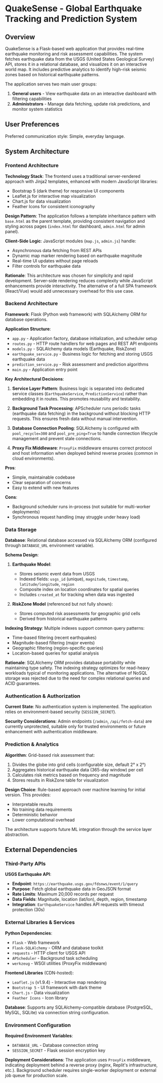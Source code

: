 # QuakeSense - Global Earthquake Tracking and Prediction System

## Overview

QuakeSense is a Flask-based web application that provides real-time earthquake monitoring and risk assessment capabilities. The system fetches earthquake data from the USGS (United States Geological Survey) API, stores it in a relational database, and visualizes it on an interactive world map. It includes predictive analytics to identify high-risk seismic zones based on historical earthquake patterns.

The application serves two main user groups:
1. **General users** - View earthquake data on an interactive dashboard with filtering capabilities
2. **Administrators** - Manage data fetching, update risk predictions, and monitor system statistics

## User Preferences

Preferred communication style: Simple, everyday language.

## System Architecture

### Frontend Architecture

**Technology Stack**: The frontend uses a traditional server-rendered approach with Jinja2 templates, enhanced with modern JavaScript libraries:
- Bootstrap 5 (dark theme) for responsive UI components
- Leaflet.js for interactive map visualization
- Chart.js for data visualization
- Feather Icons for consistent iconography

**Design Pattern**: The application follows a template inheritance pattern with `base.html` as the parent template, providing consistent navigation and styling across pages (`index.html` for dashboard, `admin.html` for admin panel).

**Client-Side Logic**: JavaScript modules (`map.js`, `admin.js`) handle:
- Asynchronous data fetching from REST APIs
- Dynamic map marker rendering based on earthquake magnitude
- Real-time UI updates without page reloads
- Filter controls for earthquake data

**Rationale**: This architecture was chosen for simplicity and rapid development. Server-side rendering reduces complexity while JavaScript enhancements provide interactivity. The alternative of a full SPA framework (React/Vue) would add unnecessary overhead for this use case.

### Backend Architecture

**Framework**: Flask (Python web framework) with SQLAlchemy ORM for database operations.

**Application Structure**:
- `app.py` - Application factory, database initialization, and scheduler setup
- `routes.py` - HTTP route handlers for web pages and REST API endpoints
- `models.py` - SQLAlchemy data models (Earthquake, RiskZone)
- `earthquake_service.py` - Business logic for fetching and storing USGS earthquake data
- `prediction_service.py` - Risk assessment and prediction algorithms
- `main.py` - Application entry point

**Key Architectural Decisions**:

1. **Service Layer Pattern**: Business logic is separated into dedicated service classes (`EarthquakeService`, `PredictionService`) rather than embedding it in routes. This promotes reusability and testability.

2. **Background Task Processing**: APScheduler runs periodic tasks (earthquake data fetching) in the background without blocking HTTP requests. This ensures fresh data without manual intervention.

3. **Database Connection Pooling**: SQLAlchemy is configured with `pool_recycle=300` and `pool_pre_ping=True` to handle connection lifecycle management and prevent stale connections.

4. **Proxy Fix Middleware**: `ProxyFix` middleware ensures correct protocol and host information when deployed behind reverse proxies (common in cloud environments).

**Pros**:
- Simple, maintainable codebase
- Clear separation of concerns
- Easy to extend with new features

**Cons**:
- Background scheduler runs in-process (not suitable for multi-worker deployments)
- Synchronous request handling (may struggle under heavy load)

### Data Storage

**Database**: Relational database accessed via SQLAlchemy ORM (configured through `DATABASE_URL` environment variable).

**Schema Design**:

1. **Earthquake Model**:
   - Stores seismic event data from USGS
   - Indexed fields: `usgs_id` (unique), `magnitude`, `timestamp`, `latitude/longitude`, `region`
   - Composite index on location coordinates for spatial queries
   - Includes `created_at` for tracking when data was ingested

2. **RiskZone Model** (referenced but not fully shown):
   - Stores computed risk assessments for geographic grid cells
   - Derived from historical earthquake patterns

**Indexing Strategy**: Multiple indexes support common query patterns:
- Time-based filtering (recent earthquakes)
- Magnitude-based filtering (major events)
- Geographic filtering (region-specific queries)
- Location-based queries for spatial analysis

**Rationale**: SQLAlchemy ORM provides database portability while maintaining type safety. The indexing strategy optimizes for read-heavy workloads typical of monitoring applications. The alternative of NoSQL storage was rejected due to the need for complex relational queries and ACID guarantees.

### Authentication & Authorization

**Current State**: No authentication system is implemented. The application relies on environment-based security (`SESSION_SECRET`).

**Security Considerations**: Admin endpoints (`/admin`, `/api/fetch-data`) are currently unprotected, suitable only for trusted environments or future enhancement with authentication middleware.

### Prediction & Analytics

**Algorithm**: Grid-based risk assessment that:
1. Divides the globe into grid cells (configurable size, default 2° x 2°)
2. Aggregates historical earthquake data (365-day window) per cell
3. Calculates risk metrics based on frequency and magnitude
4. Stores results in RiskZone table for visualization

**Design Choice**: Rule-based approach over machine learning for initial version. This provides:
- Interpretable results
- No training data requirements
- Deterministic behavior
- Lower computational overhead

The architecture supports future ML integration through the service layer abstraction.

## External Dependencies

### Third-Party APIs

**USGS Earthquake API**:
- **Endpoint**: `https://earthquake.usgs.gov/fdsnws/event/1/query`
- **Purpose**: Fetch global earthquake data in GeoJSON format
- **Rate Limits**: Maximum 20,000 records per request
- **Data Fields**: Magnitude, location (lat/lon), depth, region, timestamp
- **Integration**: `EarthquakeService` handles API requests with timeout protection (30s)

### External Libraries & Services

**Python Dependencies**:
- `Flask` - Web framework
- `Flask-SQLAlchemy` - ORM and database toolkit
- `requests` - HTTP client for USGS API
- `APScheduler` - Background task scheduling
- `werkzeug` - WSGI utilities (ProxyFix middleware)

**Frontend Libraries** (CDN-hosted):
- `Leaflet.js` (v1.9.4) - Interactive map rendering
- `Bootstrap 5` - UI framework with dark theme
- `Chart.js` - Data visualization
- `Feather Icons` - Icon library

**Database**: Supports any SQLAlchemy-compatible database (PostgreSQL, MySQL, SQLite) via connection string configuration.

### Environment Configuration

**Required Environment Variables**:
- `DATABASE_URL` - Database connection string
- `SESSION_SECRET` - Flask session encryption key

**Deployment Considerations**: The application uses `ProxyFix` middleware, indicating deployment behind a reverse proxy (nginx, Replit's infrastructure, etc.). Background scheduler requires single-worker deployment or external job queue for production scale.